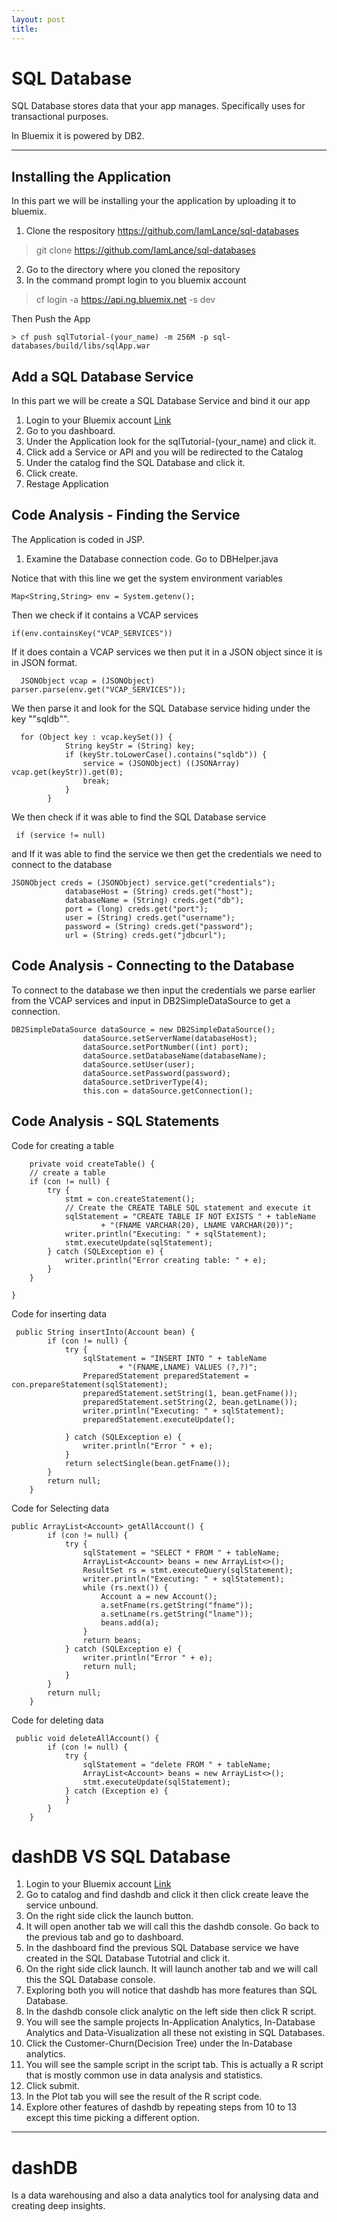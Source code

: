 ```yaml
---
layout: post
title: 
---
```


SQL Database  
===================


SQL Database stores data that your app manages. Specifically uses for  transactional purposes. 

In Bluemix it is powered by DB2.

----------


Installing the Application
-------------
In this part we will be installing your the application by uploading it to bluemix.

 1. Clone the respository https://github.com/IamLance/sql-databases
> git clone https://github.com/IamLance/sql-databases


 2. Go to the directory where you cloned the repository 
 3.  In the command prompt login to you bluemix account

> cf login -a https://api.ng.bluemix.net -s dev


 Then Push the App

    > cf push sqlTutorial-(your_name) -m 256M -p sql-databases/build/libs/sqlApp.war

Add a SQL Database Service
-------------
In this part we will be create a SQL Database Service and bind it our app


1. Login to your Bluemix account [Link](https://console.ng.bluemix.net/)
2.  Go to you dashboard.
3.  Under the Application look for the sqlTutorial-(your_name) and click it.
4.  Click add a Service or API and you will be redirected to the Catalog
5.  Under the catalog find the SQL Database and click it.
6.  Click create.
7. Restage Application


Code Analysis - Finding the Service
-------------
 The Application is coded in JSP.
 
1.  Examine the Database connection code. Go to DBHelper.java

Notice that with this line we get the system environment variables

    Map<String,String> env = System.getenv();

 Then we check if it contains a VCAP services

    if(env.containsKey("VCAP_SERVICES"))

If it does contain a VCAP services we then  put it in a JSON object since it is in JSON format.

      JSONObject vcap = (JSONObject)       parser.parse(env.get("VCAP_SERVICES"));
  

We then parse it and look for the SQL Database service hiding under the key ""sqldb"".

      for (Object key : vcap.keySet()) {
                String keyStr = (String) key;
                if (keyStr.toLowerCase().contains("sqldb")) {
                    service = (JSONObject) ((JSONArray) vcap.get(keyStr)).get(0);
                    break;
                }
            }
We then check if it was able to find the SQL Database service 

     if (service != null) 

and If it was able to find the service we then get the credentials we need to connect to the database

    JSONObject creds = (JSONObject) service.get("credentials");
                databaseHost = (String) creds.get("host");
                databaseName = (String) creds.get("db");
                port = (long) creds.get("port");
                user = (String) creds.get("username");
                password = (String) creds.get("password");
                url = (String) creds.get("jdbcurl");
                
            

Code Analysis - Connecting to the Database
------------- 
To connect to the database we then input the credentials we parse earlier from the VCAP services and input in DB2SimpleDataSource to get a connection. 

    DB2SimpleDataSource dataSource = new DB2SimpleDataSource();
                    dataSource.setServerName(databaseHost);
                    dataSource.setPortNumber((int) port);
                    dataSource.setDatabaseName(databaseName);
                    dataSource.setUser(user);
                    dataSource.setPassword(password);
                    dataSource.setDriverType(4);
                    this.con = dataSource.getConnection();
                

Code Analysis - SQL Statements
------------- 
Code for creating a table 

        private void createTable() {
        // create a table
        if (con != null) {
            try {
                stmt = con.createStatement();
                // Create the CREATE TABLE SQL statement and execute it
                sqlStatement = "CREATE TABLE IF NOT EXISTS " + tableName
                        + "(FNAME VARCHAR(20), LNAME VARCHAR(20))";
                writer.println("Executing: " + sqlStatement);
                stmt.executeUpdate(sqlStatement);
            } catch (SQLException e) {
                writer.println("Error creating table: " + e);
            }
        }

    }

Code for inserting data

     public String insertInto(Account bean) {
            if (con != null) {
                try {
                    sqlStatement = "INSERT INTO " + tableName
                            + "(FNAME,LNAME) VALUES (?,?)";
                    PreparedStatement preparedStatement = con.prepareStatement(sqlStatement);
                    preparedStatement.setString(1, bean.getFname());
                    preparedStatement.setString(2, bean.getLname());
                    writer.println("Executing: " + sqlStatement);
                    preparedStatement.executeUpdate();
    
                } catch (SQLException e) {
                    writer.println("Error " + e);
                }
                return selectSingle(bean.getFname());
            }
            return null;
        }
    

Code for Selecting data

    public ArrayList<Account> getAllAccount() {
            if (con != null) {
                try {
                    sqlStatement = "SELECT * FROM " + tableName;
                    ArrayList<Account> beans = new ArrayList<>();
                    ResultSet rs = stmt.executeQuery(sqlStatement);
                    writer.println("Executing: " + sqlStatement);
                    while (rs.next()) {
                        Account a = new Account();
                        a.setFname(rs.getString("fname"));
                        a.setLname(rs.getString("lname"));
                        beans.add(a);
                    }
                    return beans;
                } catch (SQLException e) {
                    writer.println("Error " + e);
                    return null;
                }
            }
            return null;
        }

Code for deleting data

     public void deleteAllAccount() {
            if (con != null) {
                try {
                    sqlStatement = "delete FROM " + tableName;
                    ArrayList<Account> beans = new ArrayList<>();
                    stmt.executeUpdate(sqlStatement);
                } catch (Exception e) {
                }
            }
        }




dashDB  VS SQL Database
===================
1. Login to your Bluemix account [Link](https://console.ng.bluemix.net/)
2.  Go to catalog and find dashdb and click it then  click create leave the service unbound.
3.  On the right side click the launch button.
4.  It will open another tab we will call this the dashdb console. Go back to the previous tab and go to dashboard. 
5.  In the dashboard find the previous SQL Database service we have created in the SQL Database Tutotrial and click it.
6.  On the right side click launch. It will launch another tab and we will call this the SQL Database console.
7.  Exploring both you will notice that dashdb has more features than SQL Database.
8.  In the dashdb console click analytic on the left side then click R script.
9.  You will see the sample projects In-Application Analytics, In-Database Analytics and Data-Visualization all these not existing in SQL Databases.
10.  Click the Customer-Churn(Decision Tree) under the In-Database analytics.
11. You will see the sample script in the script tab. This is actually a R script that is mostly common use in data analysis and statistics.
12.  Click submit.
13.  In the Plot tab you will see the result of the R script code.
14.  Explore other features of dashdb by repeating steps from 10 to 13 except this time picking a different option.

----------

dashDB  
===================
Is a data warehousing and also a data analytics tool for analysing data and creating deep insights.